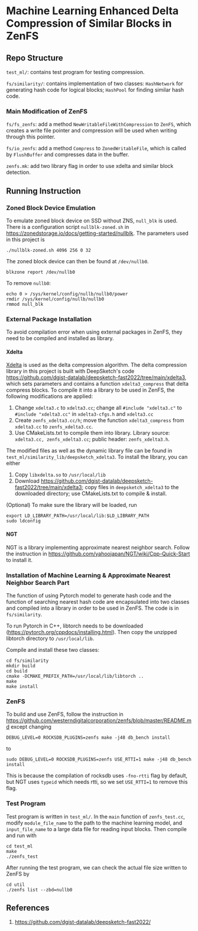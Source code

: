 # Machine Learning Enhanced Delta Compression of Similar Blocks in ZenFS

## Repo Structure

`test_ml/`: contains test program for testing compression.

`fs/similarity/`: contains implementation of two classes: `HashNetwork` for generating hash code for logical blocks; `HashPool` for finding similar hash code.

### Main Modification of ZenFS

`fs/fs_zenfs`: add a method `NewWritableFileWithCompression` to `ZenFS`, which creates a write file pointer and compression will be used when writing through this pointer.

`fs/io_zenfs`: add a method `Compress` to `ZonedWritableFile`, which is called by `FlushBuffer` and compresses data in the buffer.

`zenfs.mk`: add two library flag in order to use xdelta and similar block detection.

## Running Instruction

### Zoned Block Device Emulation

To emulate zoned block device on SSD without ZNS, `null_blk` is used. There is a configuration script `nullblk-zoned.sh` in https://zonedstorage.io/docs/getting-started/nullblk. The parameters used in this project is

```shell
./nullblk-zoned.sh 4096 256 0 32
```

The zoned block device can then be found at `/dev/nullb0`.
```shell
blkzone report /dev/nullb0
```

To remove `nullb0`:
```shell
echo 0 > /sys/kernel/config/nullb/nullb0/power
rmdir /sys/kernel/config/nullb/nullb0
rmmod null_blk
```

### External Package Installation

To avoid compilation error when using external packages in ZenFS, they need to be compiled and installed as library.

#### Xdelta

[Xdelta](https://github.com/jmacd/xdelta) is used as the delta compression algorithm. The delta compression library in this project is built with DeepSketch's code https://github.com/dgist-datalab/deepsketch-fast2022/tree/main/xdelta3, which sets parameters and contains a function `xdelta3_compress` that delta compress blocks. To compile it into a library to be used in ZenFS, the following modifications are applied:

1. Change `xdelta3.c` to `xdelta3.cc`; change all `#include "xdelta3.c"` to  `#include "xdelta3.cc"` in `xdelta3-cfgs.h` and `xdelta3.cc`
2. Create `zenfs_xdelta3.cc/h`; move the function `xdelta3_compress` from `xdelta3.cc` to `zenfs_xdelta3.cc`.
3. Use CMakeLists.txt to compile them into library. Library source: `xdelta3.cc, zenfs_xdelta3.cc`; public header: `zenfs_xdelta3.h`.

The modified files as well as the dynamic library file can be found in `test_ml/similarity_lib/deepsketch_xdelta3`. To install the library, you can either

1. Copy `libxdelta.so` to `/usr/local/lib`
2. Download https://github.com/dgist-datalab/deepsketch-fast2022/tree/main/xdelta3; copy files in `deepsketch_xdelta3` to the downloaded directory; use CMakeLists.txt to compile & install.

(Optional) To make sure the library will be loaded, run
```shell
export LD_LIBRARY_PATH=/usr/local/lib:$LD_LIBRARY_PATH
sudo ldconfig
```

#### NGT

NGT is a library implementing approximate nearest neighbor search. Follow the instruction in https://github.com/yahoojapan/NGT/wiki/Cpp-Quick-Start to install it.

### Installation of Machine Learning & Approximate Nearest Neighbor Search Part

The function of using Pytorch model to generate hash code and the function of searching nearest hash code are encapsulated into two classes and compiled into a library in order to be used in ZenFS. The code is in `fs/similarity`.

To run Pytorch in C++, libtorch needs to be downloaded (https://pytorch.org/cppdocs/installing.html). Then copy the unzipped libtorch directory to `/usr/local/lib`.

Compile and install these two classes:

```shell
cd fs/similarity
mkdir build
cd build
cmake -DCMAKE_PREFIX_PATH=/usr/local/lib/libtorch ..
make
make install
```

### ZenFS

To build and use ZenFS, follow the instruction in https://github.com/westerndigitalcorporation/zenfs/blob/master/README.md except changing

```shell
DEBUG_LEVEL=0 ROCKSDB_PLUGINS=zenfs make -j48 db_bench install
```

to

```shell
sudo DEBUG_LEVEL=0 ROCKSDB_PLUGINS=zenfs USE_RTTI=1 make -j48 db_bench install
```

This is because the compilation of rocksdb uses `-fno-rtti` flag by default, but NGT uses `typeid` which needs rtti, so we set `USE_RTTI=1` to remove this flag.


### Test Program

Test program is written in `test_ml/`. In the `main` function of `zenfs_test.cc`, modify `module_file_name` to the path to the machine learning model, and `input_file_name` to a large data file for reading input blocks. Then compile and run with

```shell
cd test_ml
make
./zenfs_test
```

After running the test program, we can check the actual file size written to ZenFS by

```shell
cd util
./zenfs list --zbd=nullb0
```

## References

1. https://github.com/dgist-datalab/deepsketch-fast2022/


